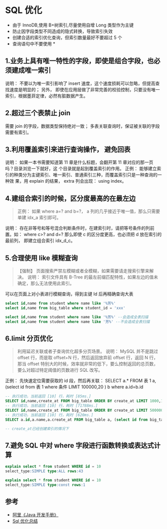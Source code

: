 # SQL 优化

- 由于 InnoDB,使用 B+树索引,尽量使用自增 Long 类型作为主键
- 防止因字段类型不同造成的隐式转换，导致索引失效
- 创建合适的索引优化查询，但索引数量最好不要超过 5 个
- 查询语句中不要使用 \*

## 1.业务上具有唯一特性的字段，即使是组合字段，也必须建成唯一索引

说明： 不要以为唯一索引影响了 insert 速度，这个速度损耗可以忽略，但提高查找速度是明显的； 另外，
即使在应用层做了非常完善的校验控制，只要没有唯一索引，根据墨菲定律，必然有脏数据产生。

## 2.超过三个表禁止 join

需要 join 的字段，数据类型保持绝对一致； 多表关联查询时，保证被关联的字段需要有索引。

## 3.利用覆盖索引来进行查询操作， 避免回表

说明： 如果一本书需要知道第 11 章是什么标题，会翻开第 11 章对应的那一页吗？目录浏览一下就好，这
个目录就是起到覆盖索引的作用。
正例： 能够建立索引的种类分为主键索引、唯一索引、普通索引三种，而覆盖索引只是一种查询的一种效
果，用 explain 的结果， extra 列会出现： using index。

## 4.建组合索引的时候，区分度最高的在最左边

> 正例： 如果 where a=? and b=?， a 列的几乎接近于唯一值，那么只需要单建 idx_a 索引即可。

说明： 存在非等号和等号混合判断条件时，在建索引时，请把等号条件的列前置。如： where c>? and d=?
那么即使 c 的区分度更高，也必须把 d 放在索引的最前列， 即建立组合索引 idx_d_c。

## 5.合理使用 like 模糊查询

> 【强制】 页面搜索严禁左模糊或者全模糊，如果需要请走搜索引擎来解决。
> 说明： 索引文件具有 B-Tree 的最左前缀匹配特性，如果左边的值未确定，那么无法使用此索引。

可以在页面上对小表进行模糊查询，得到主键 Id 后再精确查询大表

```sql
select id,name from student where name like '%芳%'
select id,name from big_table where student_id = 'xxx'
```

```sql
select id,name from student where name like '%芳%' --会造成全表扫描
select id,name from student where name like '芳%' --不会造成全表扫描
```

## 6.limit 分页优化

> 利用延迟关联或者子查询优化超多分页场景。
> 说明： MySQL 并不是跳过 offset 行，而是取 offset+N 行，然后返回放弃前 offset 行，返回 N 行，那当
> offset 特别大的时候，效率就非常的低下，要么控制返回的总页数，要么对超过特定阈值的页数进行 SQL
> 改写。

正例： 先快速定位需要获取的 id 段，然后再关联：
SELECT a.\* FROM 表 1 a, (select id from 表 1 where 条件 LIMIT 100000,20 ) b where a.id=b.id

```sql
-- 执行成功，当前返回 [10] 行，耗时 [85ms.]
SELECT id,name,create_at FROM big_table ORDER BY create_at LIMIT 1000,10
-- 执行成功，当前返回 [10] 行，耗时 [71788ms.]
SELECT id,name,create_at FROM big_table ORDER BY create_at LIMIT 500000,10
-- 执行成功，当前返回 [10] 行，耗时 [620ms.]
SELECT a.id,a.name,a.create_at FROM big_table a, (select id from big_table ORDER BY create_at LIMIT 500000,10) b where a.id = b.id;

-- create_at已经创建索引的情况下
```

## 7.避免 SQL 中对 where 字段进行函数转换或表达式计算

```sql
explain select * from student WHERE id = 10
select_type:SIMPLE type:ALL rows:43

explain select * from student WHERE id = 10
select_type:SIMPLE type:const rows:1
```

## 参考

- [阿里《Java 开发手册》](https://github.com/alibaba/p3c)
- [Sql 优化总结](https://www.cnblogs.com/joeyJss/p/11096597.html)
